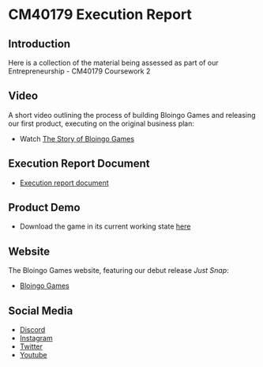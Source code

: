 # CM40179 Execution Report

## Introduction
Here is a collection of the material being assessed as part of our Entrepreneurship - CM40179 Coursework 2

## Video
A short video outlining the process of building Bloingo Games and releasing our first product, executing on the original business plan:
- Watch [The Story of Bloingo Games](https://www.youtube.com/watch?v=FHPIdhnSmGg) 

## Execution Report Document
- [Execution report document](internal-link-to-pdf...?)

## Product Demo
- Download the game in its current working state [here](https://github.com/BloingoGames/just-snap-public-releases/releases/tag/v0.0.1) 

## Website
The Bloingo Games website, featuring our debut release *Just Snap*:
- [Bloingo Games](https://bloingo.com/)

##  Social Media
- [Discord](https://discord.gg/dHcmX9GEkw)
- [Instagram](https://www.instagram.com/bloingo/)
- [Twitter](https://x.com/BloingoGames)
- [Youtube](https://www.youtube.com/@BloingoGames)
